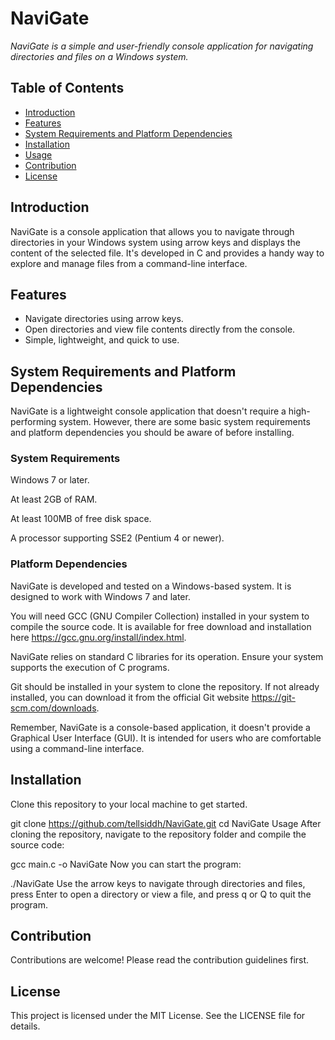 # NaviGate

_NaviGate is a simple and user-friendly console application for navigating directories and files on a Windows system._

## Table of Contents

- [Introduction](#introduction)
- [Features](#features)
- [System Requirements and Platform Dependencies](#system-requirements-and-platform-dependencies)
- [Installation](#installation)
- [Usage](#usage)
- [Contribution](#contribution)
- [License](#license)

## Introduction

NaviGate is a console application that allows you to navigate through directories in your Windows system using arrow keys and displays the content of the selected file. It's developed in C and provides a handy way to explore and manage files from a command-line interface.

## Features

- Navigate directories using arrow keys.
- Open directories and view file contents directly from the console.
- Simple, lightweight, and quick to use.


## System Requirements and Platform Dependencies

NaviGate is a lightweight console application that doesn't require a high-performing system. However, there are some basic system requirements and platform dependencies you should be aware of before installing.

### System Requirements

Windows 7 or later.

At least 2GB of RAM.

At least 100MB of free disk space.

A processor supporting SSE2 (Pentium 4 or newer).

### Platform Dependencies

NaviGate is developed and tested on a Windows-based system. It is designed to work with Windows 7 and later.

You will need GCC (GNU Compiler Collection) installed in your system to compile the source code. It is available for free download and installation here https://gcc.gnu.org/install/index.html.

NaviGate relies on standard C libraries for its operation. Ensure your system supports the execution of C programs.

Git should be installed in your system to clone the repository. If not already installed, you can download it from the official Git website https://git-scm.com/downloads.

Remember, NaviGate is a console-based application, it doesn't provide a Graphical User Interface (GUI). It is intended for users who are comfortable using a command-line interface.

## Installation

Clone this repository to your local machine to get started.


git clone https://github.com/tellsiddh/NaviGate.git
cd NaviGate
Usage
After cloning the repository, navigate to the repository folder and compile the source code:


gcc main.c -o NaviGate
Now you can start the program:

./NaviGate
Use the arrow keys to navigate through directories and files, press Enter to open a directory or view a file, and press q or Q to quit the program.

## Contribution
Contributions are welcome! Please read the contribution guidelines first.

## License
This project is licensed under the MIT License. See the LICENSE file for details.